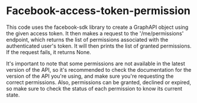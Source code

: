 # Facebook-access-token-permission

This code uses the facebook-sdk library to create a GraphAPI object using the given access token. It then makes a request to the '/me/permissions' endpoint, which returns the list of permissions associated with the authenticated user's token. It will then prints the list of granted permissions. If the request fails, it returns None.

It's important to note that some permissions are not available in the latest version of the API, so it's recommended to check the documentation for the version of the API you're using, and make sure you're requesting the correct permissions. Also, permissions can be granted, declined or expired, so make sure to check the status of each permission to know its current state.
